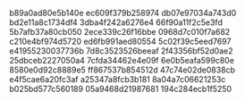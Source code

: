 b89a0ad80e5b140e
ec609f379b258974
db07e97034a743d0
bd2e11a8c1734df4
3dba4f242a6276e4
66f90a11f2c5e3fd
5b7afb37a80cb050
2ece339c26f16bbe
0968d7c010f7a682
c210e4bf974d5720
ed6fb991aed80554
5c02f39c5eed7697
e41955230037736b
7d8c3523526beeaf
2f43356bf52d0ae2
25dbceb2227050a4
7cfda34462e4e09f
6e0b5eafa599c80e
8580e0d92c8889e5
ff867537b854512d
47c74e02de0838cb
e4f5cae6a20fc3af
a25347a8fcb3b181
8a04a7c06621253c
b025bd577c560189
05a9468d21987681
194c284ecb1f5250
